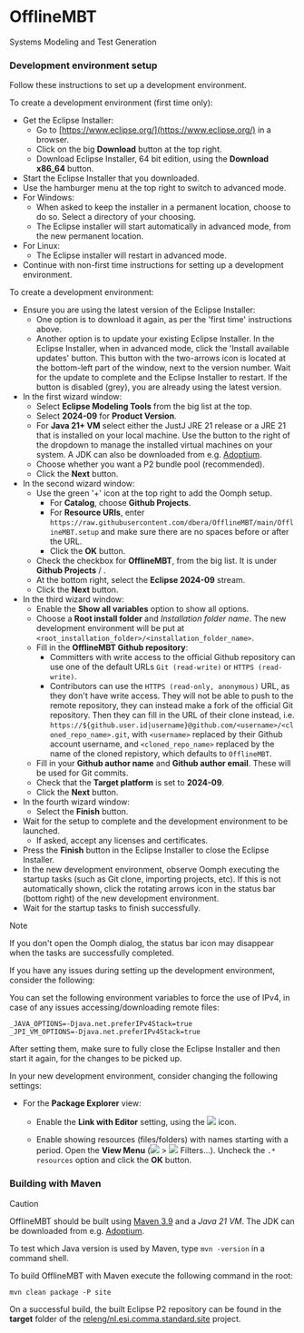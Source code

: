 # OfflineMBT
Systems Modeling and Test Generation

### Development environment setup

Follow these instructions to set up a development environment.

To create a development environment (first time only):

- Get the Eclipse Installer:
    - Go to [https://www.eclipse.org/](https://www.eclipse.org/) in a browser.
    - Click on the big **Download** button at the top right.
    - Download Eclipse Installer, 64 bit edition, using the **Download x86_64** button.
- Start the Eclipse Installer that you downloaded.
- Use the hamburger menu at the top right to switch to advanced mode.
- For Windows:
    - When asked to keep the installer in a permanent location, choose to do so.
      Select a directory of your choosing.
    - The Eclipse installer will start automatically in advanced mode, from the new permanent location.
- For Linux:
    - The Eclipse installer will restart in advanced mode.
- Continue with non-first time instructions for setting up a development environment.

To create a development environment:

- Ensure you are using the latest version of the Eclipse Installer:
    - One option is to download it again, as per the 'first time' instructions above.
    - Another option is to update your existing Eclipse Installer.
      In the Eclipse Installer, when in advanced mode, click the 'Install available updates' button.
      This button with the two-arrows icon is located at the bottom-left part of the window, next to the version number.
      Wait for the update to complete and the Eclipse Installer to restart.
      If the button is disabled (grey), you are already using the latest version.
- In the first wizard window:
    - Select **Eclipse Modeling Tools** from the big list at the top.
    - Select **2024-09** for **Product Version**.
    - For **Java 21+ VM** select either the JustJ JRE 21 release or a JRE 21 that is installed on your local machine.
      Use the button to the right of the dropdown to manage the installed virtual machines on your system.
      A JDK can also be downloaded from e.g. [Adoptium](https://adoptium.net/temurin/archive/?variant=openjdk21&jvmVariant=hotspot&version=21).
    - Choose whether you want a P2 bundle pool (recommended).
    - Click the **Next** button.
- In the second wizard window:
    - Use the green '+' icon at the top right to add the Oomph setup.
        - For **Catalog**, choose **Github Projects**.
        - For **Resource URIs**, enter `https://raw.githubusercontent.com/dbera/OfflineMBT/main/OfflineMBT.setup` and make sure there are no spaces before or after the URL.
        - Click the **OK** button.
    - Check the checkbox for **OfflineMBT**, from the big list.
      It is under **Github Projects** / **<User>**.
    - At the bottom right, select the **Eclipse 2024-09** stream.
    - Click the **Next** button.
- In the third wizard window:
    - Enable the **Show all variables** option to show all options.
    - Choose a **Root install folder** and _Installation folder name_.
      The new development environment will be put at `<root_installation_folder>/<installation_folder_name>`.
    - Fill in the **OfflineMBT Github repository**:
        - Committers with write access to the official Github repository can use one of the default URLs `Git (read-write)` or `HTTPS (read-write)`.
        - Contributors can use the `HTTPS (read-only, anonymous)` URL, as they don't have write access.
          They will not be able to push to the remote repository, they can instead make a fork of the official Git repository.
          Then they can fill in the URL of their clone instead, i.e. `https://${github.user.id|username}@github.com/<username>/<cloned_repo_name>.git`, with `<username>` replaced by their Github account username, and `<cloned_repo_name>` replaced by the name of the cloned repistory, which defaults to `OfflineMBT`.
    - Fill in your **Github author name** and **Github author email**.
      These will be used for Git commits.
    - Check that the **Target platform** is set to **2024-09**.
    - Click the **Next** button.
- In the fourth wizard window:
    - Select the **Finish** button.
- Wait for the setup to complete and the development environment to be launched.
    - If asked, accept any licenses and certificates.
- Press the **Finish** button in the Eclipse Installer to close the Eclipse Installer.
- In the new development environment, observe Oomph executing the startup tasks (such as Git clone, importing projects, etc).
  If this is not automatically shown, click the rotating arrows icon in the status bar (bottom right) of the new development environment.
- Wait for the startup tasks to finish successfully.

> [!NOTE]
> If you don't open the Oomph dialog, the status bar icon may disappear when the tasks are successfully completed.

If you have any issues during setting up the development environment, consider the following:

You can set the following environment variables to force the use of IPv4, in case of any issues accessing/downloading remote files:

```
_JAVA_OPTIONS=-Djava.net.preferIPv4Stack=true
_JPI_VM_OPTIONS=-Djava.net.preferIPv4Stack=true
```

After setting them, make sure to fully close the Eclipse Installer and then start it again, for the changes to be picked up.

In your new development environment, consider changing the following settings:

- For the **Package Explorer** view:

    - Enable the **Link with Editor** setting, using the ![](https://git.eclipse.org/c/jdt/eclipse.jdt.ui.git/plain/org.eclipse.jdt.ui/icons/full/elcl16/synced.png) icon.

    - Enable showing resources (files/folders) with names starting with a period.
      Open the **View Menu** (![](https://git.eclipse.org/c/platform/eclipse.platform.ui.git/plain/bundles/org.eclipse.ui/icons/full/elcl16/view_menu.png) > ![](https://git.eclipse.org/c/jdt/eclipse.jdt.ui.git/plain/org.eclipse.jdt.ui/icons/full/elcl16/filter_ps.png) Filters...).
      Uncheck the `.* resources` option and click the **OK** button.

### Building with Maven

> [!CAUTION]
> OfflineMBT should be built using [Maven 3.9](https://maven.apache.org/download.cgi) and a _Java 21 VM_.
> The JDK can be downloaded from e.g. [Adoptium](https://adoptium.net/temurin/archive/?variant=openjdk21&jvmVariant=hotspot&version=21).
>
> To test which Java version is used by Maven, type `mvn -version` in a command shell.

To build OfflineMBT with Maven execute the following command in the root:

`mvn clean package -P site`

On a successful build, the built Eclipse P2 repository can be found in the **target** folder of the [releng/nl.esi.comma.standard.site](releng/nl.esi.comma.standard.site/) project.
